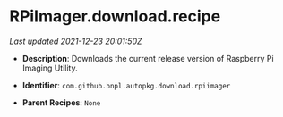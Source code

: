 # RPiImager.download.recipe

_Last updated 2021-12-23 20:01:50Z_

- **Description**: Downloads the current release version of Raspberry Pi Imaging Utility.

- **Identifier**: `com.github.bnpl.autopkg.download.rpiimager`

- **Parent Recipes**: `None`
